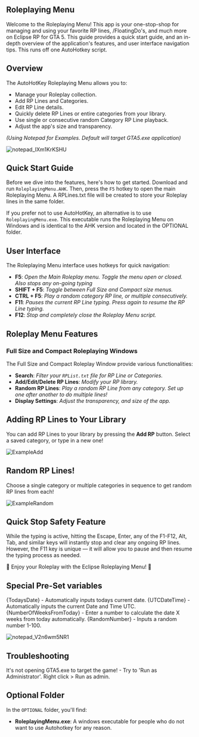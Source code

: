 ## Roleplaying Menu ##

Welcome to the  Roleplaying Menu! This app is your one-stop-shop for managing and using your favorite RP lines, /FloatingDo's, and much more on Eclipse RP for GTA 5. This guide provides a quick start guide, and an in-depth overview of the application's features, and user interface navigation tips. This runs off one AutoHotkey script.

## Overview

The AutoHotKey Roleplaying Menu allows you to:

- Manage your Roleplay collection.
- Add RP Lines and Categories.
- Edit RP Line details.
- Quickly delete RP Lines or entire categories from your library.
- Use single or consecutive random Category RP Line playback.
- Adjust the app's size and transparency.

*(Using Notepad for Examples. Default will target GTA5.exe application)*

![notepad_IXm1KrKSHU](https://github.com/Bassna/Roleplaying-Menu/assets/33616653/752fa75f-e96a-40d5-966a-eb8989f020c8)




## Quick Start Guide

Before we dive into the features, here's how to get started. Download and run `RoleplayingMenu.AHK`. Then, press the `F5` hotkey to open the main Roleplaying Menu. A RPLines.txt file will be created to store your Roleplay lines in the same folder.

If you prefer not to use AutoHotKey, an alternative is to use `RoleplayingMenu.exe`. This executable runs the Roleplaying Menu on Windows and is identical to the AHK version and located in the OPTIONAL folder.

## User Interface

The Roleplaying Menu interface uses hotkeys for quick navigation:

- **F5**: *Open the Main Roleplay menu. Toggle the menu open or closed. Also stops any on-going typing*
- **SHIFT + F5**: *Toggle between Full Size and Compact size menus.*
- **CTRL + F5**: *Play a random category RP line, or multiple consecutively.*
- **F11**: *Pauses the current RP Line typing. Press again to resume the RP Line typing.*
- **F12**: *Stop and completely close the Roleplay Menu script.*

## Roleplay Menu Features

### Full Size and Compact Roleplaying Windows

The Full Size and Compact Roleplay Window provide various functionalities:

- **Search**: *Filter your `RPList.txt` file for RP Line or Categories.*
- **Add/Edit/Delete RP Lines**: *Modify your RP library.*
- **Random RP Lines**: *Play a random RP Line from any category. Set up one after another to do multiple lines!*
- **Display Settings**: *Adjust the transparency, and size of the app.*


## Adding RP Lines to Your Library

You can add RP Lines to your library by pressing the **Add RP** button. Select a saved category, or type in a new one!

![ExampleAdd](https://github.com/Bassna/Roleplaying-Menu/assets/33616653/3e18fbb6-1591-4029-9758-6ca82b09f698)


## Random RP Lines!

Choose a single category or multiple categories in sequence to get random RP lines from each!

![ExampleRandom](https://github.com/Bassna/Roleplaying-Menu/assets/33616653/23784a4a-91e0-40f5-90b3-82bf0b2d4a7e)


## Quick Stop Safety Feature ##

While the typing is active, hitting the Escape, Enter, any of the F1-F12, Alt, Tab, and similar keys will instantly stop and clear any ongoing RP lines. However, the F11 key is unique — it will allow you to pause and then resume the typing process as needed.


🎵 Enjoy your Roleplay with the Eclipse Roleplaying Menu! 🎵


## Special Pre-Set variables ##

{TodaysDate} - Automatically inputs todays current date.
{UTCDateTime} - Automatically inputs the current Date and Time UTC.
{NumberOfWeeksFromToday} - Enter a number to calculate the date X weeks from today automatically.
{RandomNumber} - Inputs a random number 1-100.

![notepad_V2n6wm5NR1](https://github.com/Bassna/Roleplaying-Menu/assets/33616653/01d47d09-ae54-482b-949b-dd9909f8ca82)


## Troubleshooting ##
It's not opening GTA5.exe to target the game! -  Try to 'Run as Administrator'.  Right click > Run as admin. 


## Optional Folder 

In the `OPTIONAL` folder, you'll find:

- **RoleplayingMenu.exe**: A windows executable for people who do not want to use Autohotkey for any reason.
